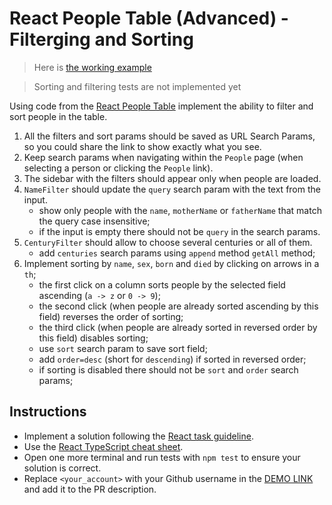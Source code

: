 # React People Table (Advanced) - Filterging and Sorting

> Here is [the working example](https://mate-academy.github.io/react_people-table-advanced/)

> Sorting and filtering tests are not implemented yet

Using code from the [React People Table](https://github.com/mate-academy/react_people-table-basics#react-people-table)
implement the ability to filter and sort people in the table.

1. All the filters and sort params should be saved as URL Search Params, so you could share the link to show exactly what you see.
1. Keep search params when navigating within the `People` page (when selecting a person or clicking the `People` link).
1. The sidebar with the filters should appear only when people are loaded.
1. `NameFilter` should update the `query` search param with the text from the input.
   - show only people with the `name`, `motherName` or `fatherName` that match the query case insensitive;
   - if the input is empty there should not be `query` in the search params.
1. `CenturyFilter` should allow to choose several centuries or all of them.
   - add `centuries` search params using `append` method `getAll` method;
1. Implement sorting by `name`, `sex`, `born` and `died` by clicking on arrows in a `th`;
   - the first click on a column sorts people by the selected field ascending (`a -> z` or `0 -> 9`);
   - the second click (when people are already sorted ascending by this field) reverses the order of sorting;
   - the third click (when people are already sorted in reversed order by this field) disables sorting;
   - use `sort` search param to save sort field;
   - add `order=desc` (short for `descending`) if sorted in reversed order;
   - if sorting is disabled there should not be `sort` and `order` search params;

## Instructions

- Implement a solution following the [React task guideline](https://github.com/mate-academy/react_task-guideline#react-tasks-guideline).
- Use the [React TypeScript cheat sheet](https://mate-academy.github.io/fe-program/js/extra/react-typescript).
- Open one more terminal and run tests with `npm test` to ensure your solution is correct.
- Replace `<your_account>` with your Github username in the [DEMO LINK](https://LBondarchuk.github.io/react_people-table-advanced/) and add it to the PR description.
